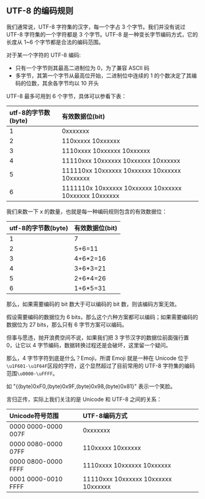 ## UTF-8 的编码规则

我们通常说，UTF-8 字符集的汉字，每一个字占 3 个字节。我们并没有说过 UTF-8 字符集的一个字符都是 3 个字节。UTF-8 是一种变长字节编码方式，它的长度从 1~6 个字节都是合法的编码范围。

对于某一个字符的 UTF-8 编码:

* 只有一个字节则其最高二进制位为 0，为了兼容 ASCII 码
* 多字节，其第一个字节从最高位开始，二进制位中连续的 1 的个数决定了其编码的位数，其余各字节均以 10 开头

UTF-8 最多可用到 6 个字节，具体可以参看下表：

| utf-8的字节数\(byte\) | 有效数据位\(bit\) |
| :--- | :--- |
| 1 | 0xxxxxxx |
| 2 | 110xxxxx 10xxxxxx |
| 3 | 1110xxxx 10xxxxxx 10xxxxxx |
| 4 | 11110xxx 10xxxxxx 10xxxxxx 10xxxxxx |
| 5 | 111110xx 10xxxxxx 10xxxxxx 10xxxxxx 10xxxxxx |
| 6 | 1111110x 10xxxxxx 10xxxxxx 10xxxxxx 10xxxxxx 10xxxxxx |

我们来数一下 x 的数量，也就是每一种编码规则包含的有效数据位：

| utf-8的字节数\(byte\) | 有效数据位\(bit\) |
| :--- | :--- |
| 1 | 7 |
| 2 | 5+6=11 |
| 3 | 4+6\*2=16 |
| 4 | 3+6\*3=21 |
| 5 | 2+6\*4=26 |
| 6 | 1+6\*5=31 |

那么，如果需要编码的 bit 数大于可以编码的 bit 数，则该编码方案无效。

假设需要编码的数据位为 6 bits，那么这个六种方案都可以编码；如果需要编码的数据位为 27 bits，那么只有 6 字节方案可以编码。

但事与愿违，抛开浪费空间不说，如果我们把 3 字节汉字的数据位前面强行置 0，让它以 4 字节编码，数据转换过程还是会破坏，这里留一个疑问。

那么，4 字节字符到底是什么？Emoji，所谓 Emoji 就是一种在 Unicode 位于`\u1F601-\u1F64F`区段的字符，这个显然超过了目前常用的 UTF-8 字符集的编码范围`\u0000-\uFFFF`。

如 "{\(byte\)0xF0,\(byte\)0x9F,\(byte\)0x98,\(byte\)0x81}" 表示一个笑脸。

言归正传，实际上我们关注的是 Unicode 和 UTF-8 之间的关系：

| Unicode符号范围 | UTF-8编码方式 |
| :--- | :--- |
| 0000 0000-0000 007F | 0xxxxxxx |
| 0000 0080-0000 07FF | 110xxxxx 10xxxxxx |
| 0000 0800-0000 FFFF | 1110xxxx 10xxxxxx 10xxxxxx |
| 0001 0000-0010 FFFF | 11110xxx 10xxxxxx 10xxxxxx 10xxxxxx |



